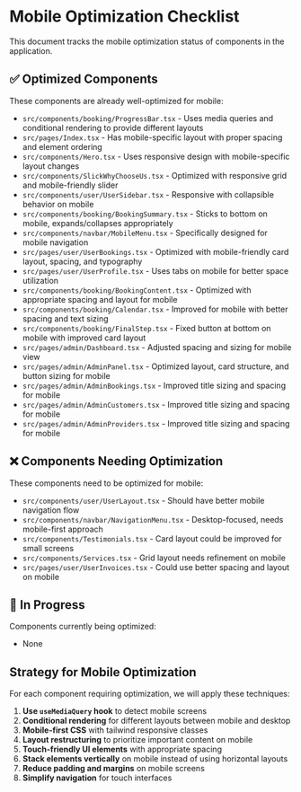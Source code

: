 
# Mobile Optimization Checklist

This document tracks the mobile optimization status of components in the application.

## ✅ Optimized Components

These components are already well-optimized for mobile:

- `src/components/booking/ProgressBar.tsx` - Uses media queries and conditional rendering to provide different layouts
- `src/pages/Index.tsx` - Has mobile-specific layout with proper spacing and element ordering
- `src/components/Hero.tsx` - Uses responsive design with mobile-specific layout changes
- `src/components/SlickWhyChooseUs.tsx` - Optimized with responsive grid and mobile-friendly slider
- `src/components/user/UserSidebar.tsx` - Responsive with collapsible behavior on mobile
- `src/components/booking/BookingSummary.tsx` - Sticks to bottom on mobile, expands/collapses appropriately
- `src/components/navbar/MobileMenu.tsx` - Specifically designed for mobile navigation
- `src/pages/user/UserBookings.tsx` - Optimized with mobile-friendly card layout, spacing, and typography
- `src/pages/user/UserProfile.tsx` - Uses tabs on mobile for better space utilization
- `src/components/booking/BookingContent.tsx` - Optimized with appropriate spacing and layout for mobile
- `src/components/booking/Calendar.tsx` - Improved for mobile with better spacing and text sizing
- `src/components/booking/FinalStep.tsx` - Fixed button at bottom on mobile with improved card layout
- `src/pages/admin/Dashboard.tsx` - Adjusted spacing and sizing for mobile view
- `src/pages/admin/AdminPanel.tsx` - Optimized layout, card structure, and button sizing for mobile
- `src/pages/admin/AdminBookings.tsx` - Improved title sizing and spacing for mobile
- `src/pages/admin/AdminCustomers.tsx` - Improved title sizing and spacing for mobile
- `src/pages/admin/AdminProviders.tsx` - Improved title sizing and spacing for mobile

## ❌ Components Needing Optimization

These components need to be optimized for mobile:

- `src/components/user/UserLayout.tsx` - Should have better mobile navigation flow
- `src/components/navbar/NavigationMenu.tsx` - Desktop-focused, needs mobile-first approach
- `src/components/Testimonials.tsx` - Card layout could be improved for small screens
- `src/components/Services.tsx` - Grid layout needs refinement on mobile
- `src/pages/user/UserInvoices.tsx` - Could use better spacing and layout on mobile

## 🔄 In Progress

Components currently being optimized:

- None

## Strategy for Mobile Optimization

For each component requiring optimization, we will apply these techniques:

1. **Use `useMediaQuery` hook** to detect mobile screens
2. **Conditional rendering** for different layouts between mobile and desktop
3. **Mobile-first CSS** with tailwind responsive classes
4. **Layout restructuring** to prioritize important content on mobile
5. **Touch-friendly UI elements** with appropriate spacing
6. **Stack elements vertically** on mobile instead of using horizontal layouts
7. **Reduce padding and margins** on mobile screens
8. **Simplify navigation** for touch interfaces
